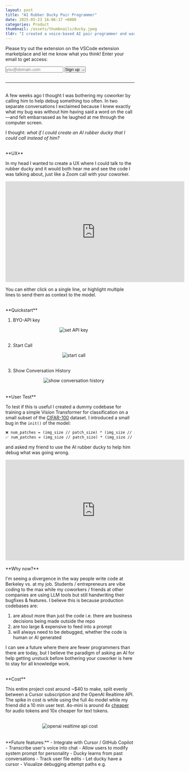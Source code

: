 ```yaml
---
layout: post
title: "AI Rubber Ducky Pair Programmer"
date: 2025-05-23 16:06:17 +0000
categories: Product
thumbnail: /assets/thumbnails/ducky.jpeg
tldr: "I created a voice-based AI pair programmer and was in Top 10% of applicants to YC S25 (not accepted)"
---
```


Please try out the extension on the VSCode extension marketplace and let me know what you think! Enter your email to get access:


<!-- gated signup + link reveal -->
<div id="signup-container">
  <form id="signup-form">
    <input
      type="email"
      id="email-input"
      name="email"
      placeholder="you@domain.com"
      required
    />
    <button type="submit">Sign up →</button>
  </form>
</div>

<div id="link-container" style="display:none; margin-top:1em;">
  <a
    href="https://marketplace.visualstudio.com/items?itemName=duckydev.duckydev"
    target="_blank"
    rel="noopener"
  >
    🐤 Get the Ducky VSCode extension
  </a>
</div>

<script src="https://cdn.jsdelivr.net/npm/@supabase/supabase-js"></script>
<script>
  // initialize Supabase client
  const supabaseClient = supabase.createClient(
    'https://jpwoombwzqxfxebrpzkl.supabase.co',
    'eyJhbGciOiJIUzI1NiIsInR5cCI6IkpXVCJ9.eyJpc3MiOiJzdXBhYmFzZSIsInJlZiI6Impwd29vbWJ3enF4ZnhlYnJwemtsIiwicm9sZSI6ImFub24iLCJpYXQiOjE3NDgyMTY4NDgsImV4cCI6MjA2Mzc5Mjg0OH0.UzRsuRw63TN6rFNtLtBpXZy8JKvrzH1tliS7D_SgI50'
  );

  const form            = document.getElementById('signup-form');
  const emailInput      = document.getElementById('email-input');
  const signupContainer = document.getElementById('signup-container');
  const linkContainer   = document.getElementById('link-container');

  // if user already signed up, show the link immediately
  if (localStorage.getItem('duckySignedUp') === 'true') {
    signupContainer.style.display = 'none';
    linkContainer.style.display   = 'block';
  }

  form.addEventListener('submit', async (evt) => {
    evt.preventDefault();
    const email = emailInput.value.trim();
    if (email) {
        // insert email into your Supabase table named "emails"
        const { data, error } = await supabaseClient
        .from('Users')
        .insert([{ email }]);

        if (error) {
        console.error(error);
        alert('Oops—something went wrong. Please try again.');
        } else {
        localStorage.setItem('duckySignedUp', 'true');
        signupContainer.style.display = 'none';
        linkContainer.style.display   = 'block';
        }
    }
  });
</script>
<!-- end gated block -->
<br>

----------------------

<br>
A few weeks ago I thought I was bothering my coworker by calling him to help debug something too often. In two separate conversations I exclaimed because I knew exactly what my bug was without him having said a word on the call—and felt embarrassed as he laughed at me through the computer screen.

I thought: _what if I could create an AI rubber ducky that I could call instead of him?_

<br>
**UX**

In my head I wanted to create a UX where I could talk to the rubber ducky and it would both hear me and see the code I was talking about, just like a Zoom call with your coworker.

<div class="video-container">
  <iframe
    width="560" height="315"
    src="https://www.youtube.com/embed/g_rt8n8Dnec?rel=0"
    frameborder="0"
    allowfullscreen>
  </iframe>
</div>

You can either click on a single line, or highlight multiple lines to send them as context to the model. 

<br>
**Quickstart**

1. BYO-API key

    <figure>
        <div style="text-align: center;">
            <img src="{{site.url}}/assets/ducky/set-api-key.png" alt="set API key"/>
        </div>
        <br>
    </figure>

2. Start Call

    <figure>
        <div style="text-align: center;">
            <img src="{{site.url}}/assets/ducky/start-call.gif" alt="start call"/>
        </div>
        <br>
    </figure>

3. Show Conversation History

    <figure>
        <div style="text-align: center;">
            <img src="{{site.url}}/assets/ducky/show-conversation-history.gif" alt="show conversation history"/>
        </div>
        <br>
    </figure>



<br>
**User Test**

To test if this is useful I created a dummy codebase for training a simple Vision Transformer for classification on a small subset of the [CIFAR-100](https://huggingface.co/datasets/uoft-cs/cifar100) dataset. I introduced a small bug in the `init()` of the model:

```diff
❌ num_patches = (img_size // patch_size) * (img_size // patch_size - 1)
✅ num_patches = (img_size // patch_size) * (img_size // patch_size)
```

and asked my friend to use the AI rubber ducky to help him debug what was going wrong. 

<div class="video-container">
  <iframe
    width="560" height="315"
    src="https://www.youtube.com/embed/ITSSergQAos?rel=0"
    frameborder="0"
    allowfullscreen>
  </iframe>
</div>

<br>
**Why now?**

I'm seeing a divergence in the way people write code at Berkeley vs. at my job. Students / entrepreneurs are vibe coding to the max while my coworkers / friends at other companies are using LLM tools but still handwriting their bugfixes & features. I believe this is because production codebases are:
1. are about more than just the code i.e. there are business decisions being made outside the repo
2. are too large & expensive to feed into a prompt
3. will always need to be debugged, whether the code is human or AI generated

I can see a future where there are fewer programmers than there are today, but I believe the paradigm of asking an AI for help getting unstuck before bothering your coworker is here to stay for all knowledge work. 

<br>
**Cost**

This entire project cost around ~$40 to make, split evenly between a Cursor subscription and the OpenAI Realtime API. The spike in cost is while using the full 4o model while my friend did a 10 min user test. 4o-mini is around 4x [cheaper](https://openai.com/api/pricing/) for audio tokens and 10x cheaper for text tokens. 

<figure>
    <br>
    <div style="text-align: center;">
        <img src="{{site.url}}/assets/ducky/api-cost.png" alt="openai realtime api cost"/>
    </div>
    <br>
</figure>

<br>
**Future features:**
- Integrate with Cursor / GitHub Copilot
- Transcribe user's voice into chat
- Allow users to modify system prompt for personality
- Ducky learns from past conversations
- Track user file edits
- Let ducky have a cursor
- Visualize debugging attempt paths e.g.


<html lang="en">
<head>
    <meta charset="UTF-8">
    <meta name="viewport" content="width=device-width, initial-scale=1.0">
    <style>
        * {
            margin: 0;
            padding: 0;
            box-sizing: border-box;
        }

        body {
            font-family: -apple-system, BlinkMacSystemFont, 'Segoe UI', Roboto, Oxygen, Ubuntu, Cantarell, sans-serif;
            background-color: #f9fafb;
            padding: 20px;
        }

        .container {
            display: flex;
            flex-direction: column;
            margin: 0 auto;
            max-width: 768px;
            width: 100%;
            background-color: #f9fafb;
            padding: 16px;
            border-radius: 8px;
            gap: 40px;
        }

        .header {
            text-align: center;
        }

        .title {
            font-size: 24px;
            <!-- font-weight: bold; -->
            margin-bottom: 8px;
            color: #111827;
        }

        .subtitle {
            color: #6b7280;
            margin-top: -20px;
        }

        .timeline-container {
            position: relative;
        }

        .timeline-line {
            position: absolute;
            left: 84px;
            top: 0;
            bottom: 0;
            width: 4px;
            background-color: #60a5fa;
        }

        .timeline-events {
            display: flex;
            flex-direction: column;
            gap: 32px;
        }

        .timeline-event {
            display: flex;
            align-items: flex-start;
            position: relative;
        }

        .timestamp {
            width: 60px;
            padding-top: 8px;
            padding-right: 12px;
            text-align: right;
            font-weight: 600;
            color: #6b7280;
            flex-shrink: 0;
        }

        .content-box {
            flex-grow: 1;
            background-color: white;
            border-radius: 8px;
            padding: 16px;
            box-shadow: 0 4px 6px -1px rgba(0, 0, 0, 0.1);
            border-left: 4px solid;
        }

        .border-red { border-left-color: #ef4444; }
        .border-yellow { border-left-color: #eab308; }
        .border-blue { border-left-color: #3b82f6; }
        .border-purple { border-left-color: #a855f7; }
        .border-green { border-left-color: #22c55e; }

        .event-title {
            margin-bottom: 8px;
        }

        .title-red { color: #ef4444; }
        .title-yellow { color: #eab308; }
        .title-blue { color: #3b82f6; }
        .title-purple { color: #a855f7; }
        .title-green { color: #22c55e; }

        .event-description {
            color: #374151;
            line-height: 1.5;
        }

        .code-block {
            background-color: #f3f4f6;
            padding: 8px;
            margin-top: 8px;
            border-radius: 4px;
            font-family: 'Courier New', Consolas, Monaco, monospace;
            font-size: 14px;
            color: #1f2937;
        }

        .success-message {
            margin-top: 8px;
            font-weight: 600;
            color: #059669;
        }

        @media (max-width: 768px) {
            .container {
                width: 95%;
            }
            
            .timestamp {
                width: 50px;
                font-size: 14px;
                padding-right: 8px;
            }
            
            .timeline-line {
                left: 66px;
            }
        }
    </style>
</head>
<body>
    <div class="container">
        <div class="header">
            <h4 style="margin-bottom: -10px">Vision Transformer Debugging Journey</h4>
        </div>
        <!-- Timeline visualization -->
        <div class="timeline-container">
            <!-- Main timeline line -->
            <div class="timeline-line"></div>
            <!-- Timeline events -->
            <div class="timeline-events">
                <!-- Initial problem -->
                <div class="timeline-event">
                    <div class="timestamp">0:00</div>
                    <div class="content-box border-red">
                        <h4 class="event-title">Problem Identified</h4>
                        <p class="event-description">User is experiencing an error with a Vision Transformer (ViT) model implementation</p>
                    </div>
                </div>
                <!-- Code exploration -->
                <div class="timeline-event">
                    <div class="timestamp">0:30</div>
                    <div class="content-box border-yellow">
                        <h4 class="event-title">Initial Exploration</h4>
                        <p class="event-description">Started exploring model.py, looking at model initialization parameters and forward pass implementation</p>
                        <div class="code-block">model = ViT(
                            img_size=IMG_SIZE,
                            patch_size=16,
                            emb_dim=64,
                            depth=4,
                            num_heads=2
                            )
                        </div>
                    </div>
                </div>
                <!-- First insight -->
                <div class="timeline-event">
                    <div class="timestamp">2:00</div>
                    <div class="content-box border-blue">
                        <h4 class="event-title">First Insight</h4>
                        <p class="event-description">Discovered potential issue with patch calculation:</p>
                        <div class="code-block">num_patches = (img_size // patch_size) * (img_size // patch_size - 1) # Wrong calculation</div>
                    </div>
                </div>
                <!-- Key discovery -->
                <div class="timeline-event">
                    <div class="timestamp">5:00</div>
                    <div class="content-box border-purple">
                        <h4 class="event-title">Key Discovery</h4>
                        <p class="event-description">Identified critical error in forward pass:</p>
                        <div class="code-block">cls_tokens = self.cls_token.expand(b, -1, -1)</div>
                        <p class="event-description" style="margin-top: 8px;">Variable 'cls_tokens' is referenced but 'self.cls_token' is undefined in the model!</p>
                    </div>
                </div>
                <!-- Solution -->
                <div class="timeline-event">
                    <div class="timestamp">7:30</div>
                    <div class="content-box border-green">
                        <h4 class="event-title">Solution</h4>
                        <p class="event-description">Added missing class token initialization in __init__:</p>
                        <div class="code-block">self.cls_token = nn.Parameter(torch.randn(1, 1, emb_dim))</div>
                        <p class="success-message">✓ Bug fixed! Model now works properly</p>
                    </div>
                </div>
            </div>
        </div>
    </div>
</body>
</html>


#### References:

- [Azure / OpenAI Realtime API docs](https://learn.microsoft.com/en-us/azure/ai-services/openai/realtime-audio-reference)
- [OpenAI Realtime API docs](https://platform.openai.com/docs/guides/realtime)
- [OpenAI Realtime API Example Repo](https://github.com/openai/openai-realtime-console)
- [OpenAI API Pricing](https://openai.com/api/pricing/)
- [Publishing VSCode Extensions](https://code.visualstudio.com/api/working-with-extensions/publishing-extension)
